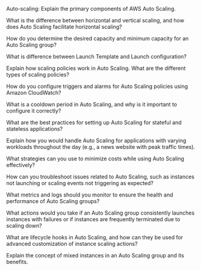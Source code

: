 Auto-scaling:
  Explain the primary components of AWS Auto Scaling.
  
  What is the difference between horizontal and vertical scaling, and how does Auto Scaling facilitate horizontal scaling?
  
  How do you determine the desired capacity and minimum capacity for an Auto Scaling group?
  
  What is difference between Launch Template and Launch configuration?
  
  Explain how scaling policies work in Auto Scaling. What are the different types of scaling policies?
  
  How do you configure triggers and alarms for Auto Scaling policies using Amazon CloudWatch?
  
  What is a cooldown period in Auto Scaling, and why is it important to configure it correctly?
  
  What are the best practices for setting up Auto Scaling for stateful and stateless applications?
  
  Explain how you would handle Auto Scaling for applications with varying workloads throughout the day (e.g., a news website with peak traffic times).
  
  What strategies can you use to minimize costs while using Auto Scaling effectively?
  
  How can you troubleshoot issues related to Auto Scaling, such as instances not launching or scaling events not triggering as expected?
  
  What metrics and logs should you monitor to ensure the health and performance of Auto Scaling groups?
  
  What actions would you take if an Auto Scaling group consistently launches instances with failures or if instances are frequently terminated due to scaling down?
  
  What are lifecycle hooks in Auto Scaling, and how can they be used for advanced customization of instance scaling actions?
  
  Explain the concept of mixed instances in an Auto Scaling group and its benefits.
